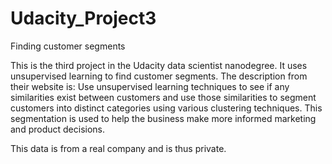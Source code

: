 # Udacity_Project3
Finding customer segments

This is the third project in the Udacity data scientist nanodegree. It uses unsupervised learning to find customer segments. The description from their website is:
Use unsupervised learning techniques to see if any similarities exist between customers and use those similarities to segment customers into distinct categories using various clustering techniques. This segmentation is used to help the business make more informed marketing and product decisions.

This data is from a real company and is thus private.
